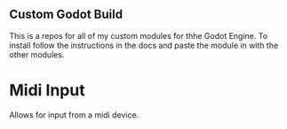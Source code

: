 ## Custom Godot Build
 
This is a repos for all of my custom modules for thhe Godot Engine.
To install follow the instructions in the docs and paste the module in with the other modules.

# Midi Input
Allows for input from a midi device.
